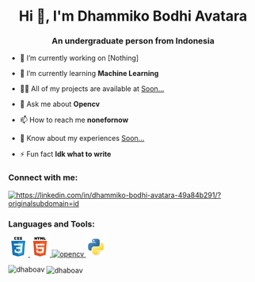 <h1 align="center">Hi 👋, I'm Dhammiko Bodhi Avatara</h1>
<h3 align="center">An undergraduate person from Indonesia</h3>

- 🔭 I’m currently working on [Nothing]

- 🌱 I’m currently learning **Machine Learning**

- 👨‍💻 All of my projects are available at [Soon...](Soon...)

- 💬 Ask me about **Opencv**

- 📫 How to reach me **nonefornow**

- 📄 Know about my experiences [Soon...](Soon...)

- ⚡ Fun fact **Idk what to write**

<h3 align="left">Connect with me:</h3>
<p align="left">
<a href="https://linkedin.com/in/dhammiko-bodhi-avatara-49a84b291/?originalsubdomain=id" target="blank"><img align="center" src="https://raw.githubusercontent.com/rahuldkjain/github-profile-readme-generator/master/src/images/icons/Social/linked-in-alt.svg" alt="https://linkedin.com/in/dhammiko-bodhi-avatara-49a84b291/?originalsubdomain=id" height="30" width="40" /></a>
</p>

<h3 align="left">Languages and Tools:</h3>
<p align="left"> <a href="https://www.w3schools.com/css/" target="_blank" rel="noreferrer"> <img src="https://raw.githubusercontent.com/devicons/devicon/master/icons/css3/css3-original-wordmark.svg" alt="css3" width="40" height="40"/> </a> <a href="https://www.w3.org/html/" target="_blank" rel="noreferrer"> <img src="https://raw.githubusercontent.com/devicons/devicon/master/icons/html5/html5-original-wordmark.svg" alt="html5" width="40" height="40"/> </a> <a href="https://opencv.org/" target="_blank" rel="noreferrer"> <img src="https://www.vectorlogo.zone/logos/opencv/opencv-icon.svg" alt="opencv" width="40" height="40"/> </a> <a href="https://www.python.org" target="_blank" rel="noreferrer"> <img src="https://raw.githubusercontent.com/devicons/devicon/master/icons/python/python-original.svg" alt="python" width="40" height="40"/> </a> </p>

<p><img align="left" src="https://github-readme-stats.vercel.app/api/top-langs?username=dhaboav&show_icons=true&theme=radical&locale=en&layout=compact" alt="dhaboav" /></p>

<p>&nbsp;<img align="center" src="https://github-readme-stats.vercel.app/api?username=dhaboav&show_icons=true&theme=radical&locale=en" alt="dhaboav" /></p>
